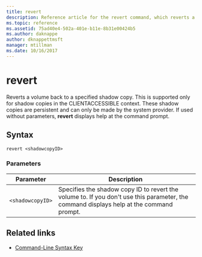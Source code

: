 ```yaml
---
title: revert
description: Reference article for the revert command, which reverts a volume back to a specified shadow copy.
ms.topic: reference
ms.assetid: 75ad40e4-502a-401e-b11e-8b31e00424b5
ms.author: daknappe
author: dknappettmsft
manager: mtillman
ms.date: 10/16/2017
---
```


# revert

Reverts a volume back to a specified shadow copy. This is supported only for shadow copies in the CLIENTACCESSIBLE context. These shadow copies are persistent and can only be made by the system provider. If used without parameters, **revert** displays help at the command prompt.

## Syntax

```
revert <shadowcopyID>
```

### Parameters

| Parameter | Description |
|--|--|
| `<shadowcopyID>` | Specifies the shadow copy ID to revert the volume to. If you don't use this parameter, the command displays help at the command prompt. |

## Related links

- [Command-Line Syntax Key](command-line-syntax-key.md)
